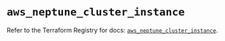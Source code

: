 # `aws_neptune_cluster_instance`

Refer to the Terraform Registry for docs: [`aws_neptune_cluster_instance`](https://registry.terraform.io/providers/hashicorp/aws/3.76.1/docs/resources/neptune_cluster_instance).

